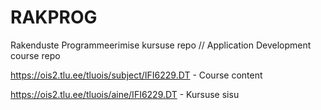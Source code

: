 # RAKPROG
Rakenduste Programmeerimise kursuse repo // Application Development course repo

https://ois2.tlu.ee/tluois/subject/IFI6229.DT - Course content

https://ois2.tlu.ee/tluois/aine/IFI6229.DT - Kursuse sisu
